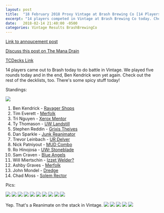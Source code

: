 ```yaml
---
layout: post
title:  "18 February 2018 Proxy Vintage at Brash Brewing Co [14 Players]"
excerpt: "14 players competed in Vintage at Brash Brewing Co today. Check out the results!"
date:   2018-02-14 21:40:00 -0500
categories: Vintage Results BrashBrewingCo
---
```


[Link to annoucement post](http://themanadrain.com/topic/1747/2-18-2018-houston-tx-100-proxy-vintage-brash-brewing-co)

[Discuss this post on The Mana Drain](http://themanadrain.com/topic/1756/18-february-2018-proxy-vintage-brash-brewing-co-14-players)

[TCDecks Link](http://www.tcdecks.net/deck.php?id=26716)

14 players came out to Brash today to do battle in Vintage. We played five rounds today and in the end, Ben Kendrick won yet again. Check out the rest of the decklists, too. There's some spicy stuff today!

Standings:

![](https://images.lonestarlhurgoyfs.com/2018-02-18/standings.jpg)

1. Ben Kendrick - [Ravager Shops](https://images.lonestarlhurgoyfs.com/2018-02-18/deck-1.jpg)
2. Tim Everett - [Merfolk](https://images.lonestarlhurgoyfs.com/2018-02-18/deck-2.jpg)
3. Tri Nguyen - [Xerox Mentor](https://images.lonestarlhurgoyfs.com/2018-02-18/deck-3.jpg)
4. Ty Thomason - [UW Landstill](https://images.lonestarlhurgoyfs.com/2018-02-18/deck-4.jpg)
5. Stephen Reddin - [Grixis Theives](https://images.lonestarlhurgoyfs.com/2018-02-18/deck-5.jpg)
6. Dan Sparkle - [Junk Reanimator](https://images.lonestarlhurgoyfs.com/2018-02-18/deck-6.jpg)
7. Trevor Leinbach - [UR Delver](https://images.lonestarlhurgoyfs.com/2018-02-18/deck-7.jpg)
8. Nick Patniyout - [MUD Combo](https://images.lonestarlhurgoyfs.com/2018-02-18/deck-8.jpg)
9. Ro Hinojosa - [UWr Stoneblade](https://images.lonestarlhurgoyfs.com/2018-02-18/deck-9.jpg)
10. Sam Craven - [Blue Angels](https://images.lonestarlhurgoyfs.com/2018-02-18/deck-10.jpg)
11. Will Miertschin - [Izzet Welder?](https://images.lonestarlhurgoyfs.com/2018-02-18/deck-11.jpg)
12. Ashby Graves - [Merfolk](https://images.lonestarlhurgoyfs.com/2018-02-18/deck-12.jpg)
13. John Mondel - [Dredge](https://images.lonestarlhurgoyfs.com/2018-02-18/deck-13.jpg)
14. Chad Moss - [Solem Rector](https://images.lonestarlhurgoyfs.com/2018-02-18/deck-14.jpg)


Pics:

![](https://images.lonestarlhurgoyfs.com/2018-02-18/1.jpg)
![](https://images.lonestarlhurgoyfs.com/2018-02-18/2.jpg)
![](https://images.lonestarlhurgoyfs.com/2018-02-18/3.jpg)
![](https://images.lonestarlhurgoyfs.com/2018-02-18/4.jpg)
![](https://images.lonestarlhurgoyfs.com/2018-02-18/5.jpg)
![](https://images.lonestarlhurgoyfs.com/2018-02-18/6.jpg)
![](https://images.lonestarlhurgoyfs.com/2018-02-18/7.jpg)
![](https://images.lonestarlhurgoyfs.com/2018-02-18/8.jpg)
![](https://images.lonestarlhurgoyfs.com/2018-02-18/9.jpg)
![](https://images.lonestarlhurgoyfs.com/2018-02-18/10.jpg)

Yep. That's a Reanimate on the stack in Vintage.
![](https://images.lonestarlhurgoyfs.com/2018-02-18/11.jpg)
![](https://images.lonestarlhurgoyfs.com/2018-02-18/12.jpg)
![](https://images.lonestarlhurgoyfs.com/2018-02-18/13.jpg)
![](https://images.lonestarlhurgoyfs.com/2018-02-18/14.jpg)
![](https://images.lonestarlhurgoyfs.com/2018-02-18/15.jpg)